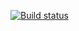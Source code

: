 [![Build status](https://ci.appveyor.com/api/projects/status/vftyee676t3q4b3g?svg=true)](https://ci.appveyor.com/project/AlexandraPyaterikova/aqa-2-1)
